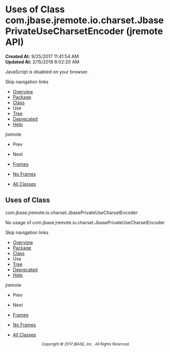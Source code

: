 # Uses of Class com.jbase.jremote.io.charset.JbasePrivateUseCharsetEncoder (jremote   API)

**Created At:** 9/25/2017 11:41:54 AM  
**Updated At:** 2/15/2018 8:02:20 AM  

<script type="text/javascript"><!--
    try {
        if (location.href.indexOf('is-external=true') == -1) {
            parent.document.title="Uses of Class com.jbase.jremote.io.charset.JbasePrivateUseCharsetEncoder (jremote   API)";
        }
    }
    catch(err) {
    }
//--></script><noscript><div>JavaScript is disabled on your browser.</div></noscript><!-- ========= START OF TOP NAVBAR ======= -->
<!--   -->
Skip navigation links
<!--   -->
- [Overview](../../../../../../overview-summary.html)
- [Package](/39251-charset/com_jbase_jremote_io_charset_package-summary)
- [Class](/39251-charset/com_jbase_jremote_io_charset_JbasePrivateUseCharsetEncoder "class in com.jbase.jremote.io.charset")
- Use
- [Tree](/39251-charset/com_jbase_jremote_io_charset_package-tree)
- [Deprecated](../../../../../../deprecated-list.html)
- [Help](../../../../../../help-doc.html)


jremote <br>

- Prev
- Next


- [Frames](../../../../../../index.html?com/jbase/jremote/io/charset/class-use//39252-class-use/com_jbase_jremote_io_charset_class-use_JbasePrivateUseCharsetEncoder)
- [No Frames](/39252-class-use/com_jbase_jremote_io_charset_class-use_JbasePrivateUseCharsetEncoder)


- [All Classes](../../../../../../allclasses-noframe.html)


<script type="text/javascript"><!--
  allClassesLink = document.getElementById("allclasses_navbar_top");
  if(window==top) {
    allClassesLink.style.display = "block";
  }
  else {
    allClassesLink.style.display = "none";
  }
  //--></script>
<!--   -->
<!-- ========= END OF TOP NAVBAR ========= -->
## Uses of Class
com.jbase.jremote.io.charset.JbasePrivateUseCharsetEncoder

No usage of com.jbase.jremote.io.charset.JbasePrivateUseCharsetEncoder
<!-- ======= START OF BOTTOM NAVBAR ====== -->
<!--   -->
Skip navigation links
<!--   -->
- [Overview](../../../../../../overview-summary.html)
- [Package](/39251-charset/com_jbase_jremote_io_charset_package-summary)
- [Class](/39251-charset/com_jbase_jremote_io_charset_JbasePrivateUseCharsetEncoder "class in com.jbase.jremote.io.charset")
- Use
- [Tree](/39251-charset/com_jbase_jremote_io_charset_package-tree)
- [Deprecated](../../../../../../deprecated-list.html)
- [Help](../../../../../../help-doc.html)


jremote <br>

- Prev
- Next


- [Frames](../../../../../../index.html?com/jbase/jremote/io/charset/class-use//39252-class-use/com_jbase_jremote_io_charset_class-use_JbasePrivateUseCharsetEncoder)
- [No Frames](/39252-class-use/com_jbase_jremote_io_charset_class-use_JbasePrivateUseCharsetEncoder)


- [All Classes](../../../../../../allclasses-noframe.html)


<script type="text/javascript"><!--
  allClassesLink = document.getElementById("allclasses_navbar_bottom");
  if(window==top) {
    allClassesLink.style.display = "block";
  }
  else {
    allClassesLink.style.display = "none";
  }
  //--></script>
<!--   -->
<!-- ======== END OF BOTTOM NAVBAR ======= -->
<small>			<center>			<i>Copyright © 2017 jBASE, Inc.. All Rights Reserved.</i>		</center></small>
